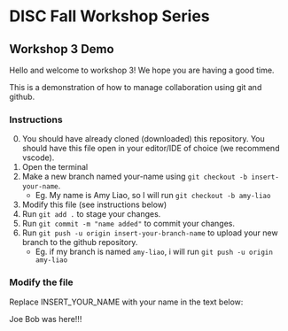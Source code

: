 # DISC Fall Workshop Series
## Workshop 3 Demo

Hello and welcome to workshop 3! We hope you are having a good time.

This is a demonstration of how to manage collaboration using git and github.

### Instructions

0. You should have already cloned (downloaded) this repository. You should have this file open in your editor/IDE of choice (we recommend vscode).
1. Open the terminal
2. Make a new branch named your-name using `git checkout -b insert-your-name`.
    - Eg. My name is Amy Liao, so I will run `git checkout -b amy-liao`
3. Modify this file (see instructions below)
4. Run `git add .` to stage your changes.
5. Run `git commit -m "name added"` to commit your changes.
6. Run `git push -u origin insert-your-branch-name` to upload your new branch to the github repository.
    - Eg. if my branch is named `amy-liao`, i will run `git push -u origin amy-liao`

### Modify the file

Replace INSERT_YOUR_NAME with your name in the text below:

Joe Bob was here!!!
